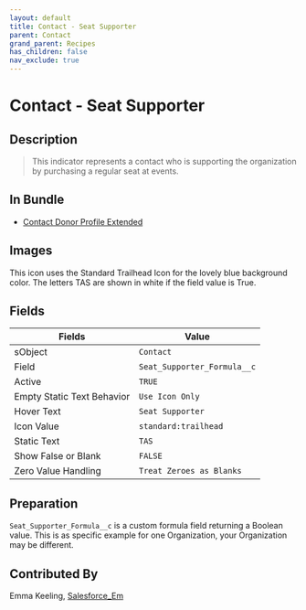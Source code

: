 ```yaml
---
layout: default
title: Contact - Seat Supporter
parent: Contact
grand_parent: Recipes
has_children: false
nav_exclude: true
---
```



# Contact - Seat Supporter

## Description
> This indicator represents a contact who is supporting the organization by purchasing a regular seat at events.

## In Bundle
* [Contact Donor Profile Extended](../contact/bundle-contact-donor-profile-extended.md)

## Images

This icon uses the Standard Trailhead Icon for the lovely blue background color. The letters TAS are shown in white if the field value is True.

## Fields

Fields | Value
-- | --
sObject | `Contact`
Field | `Seat_Supporter_Formula__c`
Active | `TRUE`
Empty Static Text Behavior | `Use Icon Only`
Hover Text | `Seat Supporter`
Icon Value | `standard:trailhead`
Static Text | `TAS`
Show False or Blank | `FALSE`
Zero Value Handling | `Treat Zeroes as Blanks`

## Preparation
`Seat_Supporter_Formula__c` is a custom formula field returning a Boolean value. This is as specific example for one Organization, your Organization may be different.  

## Contributed By
Emma Keeling, [Salesforce_Em](https://github.com/Salesforce-Em)